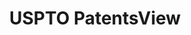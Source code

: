 ---
layout: default
bigquery: https://console.cloud.google.com/bigquery?p=patents-public-data&d=patentsview&page=dataset
citation: Attribution should be given to PatentsView for use, distribution, or derivative
  works.
code: https://github.com/CSSIP-AIR/PatentsView-Code-Snippets/
contributors: USPTO
cost: None
description: 'PatentsView includes US patent data including raw data (summaries, applications,
  pregrant applications), disambugations of inventors and assignees, and inventor
  gender estimates.  Also foreign priority data, # of figures and sheets, and government
  interest statements.'
documentation: https://patentsview.org/query/builder-faqs
last_edit: Mon, 04 Apr 2022 19:02:57 GMT
location: https://patentsview.org/
maintained_by: USPTO
record_creation_timestamp: 12/2/2020 17:20:46
schema_fields: '[''disamb_assignee_id_20200630'', ''citation_id'', ''level_two'',
  ''term_grant'', ''disamb_inventor_id_20170808'', ''disamb_inventor_id_20200929'',
  ''male_flag'', ''sequence'', ''_102_date'', ''designation'', ''sector_title'', ''application_id'',
  ''assignee_id'', ''city'', ''disamb_inventor_id_20181127'', ''ipc_class'', ''main_group'',
  ''uuid'', ''length'', ''latitude'', ''inventor_id'', ''applicant_type'', ''disamb_inventor_id_20200630'',
  ''lawyer_id'', ''gi_statement'', ''reldocno'', ''category_id'', ''num_figures'',
  ''classification_data_source'', ''deceased'', ''county'', ''kind'', ''rawinventor_id'',
  ''text'', ''rule_47'', ''num_claims'', ''patent_id'', ''rel_id'', ''f371_date'',
  ''fname'', ''subgroup_id'', ''latin_name'', ''abstract'', ''disamb_assignee_id_20200929'',
  ''country'', ''status'', ''doc_type'', ''name_last'', ''disamb_inventor_id_20201229'',
  ''disamb_inventor_id_20180528'', ''series_code'', ''disamb_assignee_id_20191231'',
  ''classification_status'', ''publication_number'', ''number'', ''subclass'', ''role'',
  ''classification_level'', ''withdrawn'', ''ipc_version_indicator'', ''doctype'',
  ''location_id'', ''num'', ''contract_award_number'', ''disamb_inventor_id_20170307'',
  ''num_sheets'', ''rawlocation_id'', ''disclaimer_date'', ''field_id'', ''state_fips'',
  ''disamb_inventor_id_20171226'', ''dependent'', ''category'', ''disamb_assignee_id_20200331'',
  ''attribution_status'', ''disamb_inventor_id_20171003'', ''lapse_of_patent'', ''disamb_assignee_id_20181127'',
  ''title'', ''subcategory_id'', ''term_disclaimer'', ''rawassignee_id'', ''disamb_inventor_id_20191231'',
  ''date'', ''level_three'', ''county_fips'', ''action_date'', ''relkind'', ''variety'',
  ''type'', ''state'', ''disamb_inventor_id_20190820'', ''country_transformed'', ''subclass_id'',
  ''subsection_id'', ''_371_date'', ''term_extension'', ''organization'', ''exemplary'',
  ''longitude'', ''disamb_inventor_id_20190312'', ''name'', ''name_first'', ''lname'',
  ''f102_date'', ''disamb_assignee_id_20190820'', ''id'', ''level_one'', ''section'',
  ''disamb_inventor_id_20200331'', ''classification_value'', ''disamb_inventor_id_20191008'',
  ''disamb_assignee_id_20190312'', ''disamb_assignee_id_20191008'', ''field_title'',
  ''group_id'', ''latlong'', ''filename'', ''group'', ''symbol_position'', ''male'',
  ''subgroup'', ''organization_id'', ''mainclass_id'', ''section_id'']'
shortname: patentsview
tags:
- disambiguation
- United States
- gender
terms_of_use: Creative Commons Attribution 4.0 International License.
timeframe: 1963-1999
title: USPTO PatentsView
uuid: cf1780b1-e265-4e49-8d1d-83b9cfe0fd9a
---
